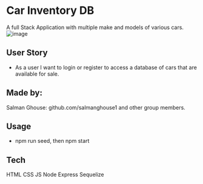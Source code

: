 # Car Inventory DB

A full Stack Application with multiple make and models of various cars.
![image](https://user-images.githubusercontent.com/57410051/158217951-dd1fceb1-ef1d-475a-8aaa-84f72ce8fb55.png)


## User Story

* As a user I want to login or register to access a database of cars that are available for sale.


## Made by:
Salman Ghouse: github.com/salmanghouse1
and other group members.


## Usage
* npm run seed, then npm start

## Tech
HTML
CSS
JS
Node
Express
Sequelize
